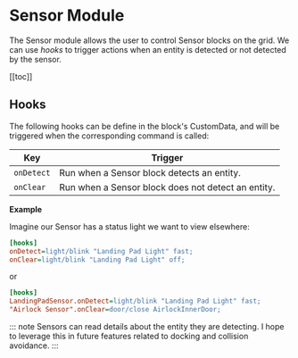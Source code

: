 # Sensor Module

The Sensor module allows the user to control Sensor blocks on the grid. We can use *hooks* to trigger actions when an entity is detected or not detected by the sensor.

[[toc]]

## Hooks

The following hooks can be define in the block's CustomData, and will be triggered when the corresponding command is called:

|Key                | Trigger                                       |
|-                  |-                                              |
| `onDetect`          | Run when a Sensor block detects an entity.       |
| `onClear`        | Run when a Sensor block does not detect an entity.     |

**Example**

Imagine our Sensor has a status light we want to view elsewhere:

```ini title="LandingPadSensor > Custom Data"
[hooks]
onDetect=light/blink "Landing Pad Light" fast;
onClear=light/blink "Landing Pad Light" off;
```

or

```ini title="Mother > Custom Data"
[hooks]
LandingPadSensor.onDetect=light/blink "Landing Pad Light" fast;
"Airlock Sensor".onClear=door/close AirlockInnerDoor;
```

::: note
Sensors can read details about the entity they are detecting. I hope to leverage this in future features related to docking and collision avoidance.
:::
